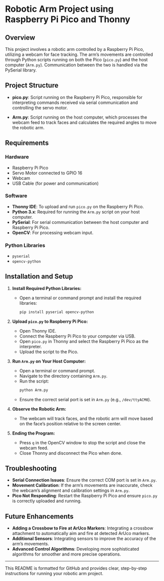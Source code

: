 # **Robotic Arm Project using Raspberry Pi Pico and Thonny**

## **Overview**

This project involves a robotic arm controlled by a Raspberry Pi Pico, utilizing a webcam for face tracking. The arm’s movements are controlled through Python scripts running on both the Pico (`pico.py`) and the host computer (`Arm.py`). Communication between the two is handled via the PySerial library.

## **Project Structure**

- **pico.py**: Script running on the Raspberry Pi Pico, responsible for interpreting commands received via serial communication and controlling the servo motor.
  
- **Arm.py**: Script running on the host computer, which processes the webcam feed to track faces and calculates the required angles to move the robotic arm.

## **Requirements**

### **Hardware**
- Raspberry Pi Pico
- Servo Motor connected to GPIO 16
- Webcam
- USB Cable (for power and communication)

### **Software**
- **Thonny IDE**: To upload and run `pico.py` on the Raspberry Pi Pico.
- **Python 3.x**: Required for running the `Arm.py` script on your host computer.
- **PySerial**: For serial communication between the host computer and Raspberry Pi Pico.
- **OpenCV**: For processing webcam input.

### **Python Libraries**
- `pyserial`
- `opencv-python`

## **Installation and Setup**

1. **Install Required Python Libraries:**
   - Open a terminal or command prompt and install the required libraries:
     ```bash
     pip install pyserial opencv-python
     ```

2. **Upload `pico.py` to Raspberry Pi Pico:**
   - Open Thonny IDE.
   - Connect the Raspberry Pi Pico to your computer via USB.
   - Open `pico.py` in Thonny and select the Raspberry Pi Pico as the interpreter.
   - Upload the script to the Pico.

3. **Run `Arm.py` on Your Host Computer:**
   - Open a terminal or command prompt.
   - Navigate to the directory containing `Arm.py`.
   - Run the script:
     ```bash
     python Arm.py
     ```
   - Ensure the correct serial port is set in `Arm.py` (e.g., `/dev/ttyACM0`).

4. **Observe the Robotic Arm:**
   - The webcam will track faces, and the robotic arm will move based on the face’s position relative to the screen center.

5. **Ending the Program:**
   - Press `q` in the OpenCV window to stop the script and close the webcam feed.
   - Close Thonny and disconnect the Pico when done.

## **Troubleshooting**

- **Serial Connection Issues**: Ensure the correct COM port is set in `Arm.py`.
- **Movement Calibration**: If the arm’s movements are inaccurate, check the webcam’s alignment and calibration settings in `Arm.py`.
- **Pico Not Responding**: Restart the Raspberry Pi Pico and ensure `pico.py` is correctly uploaded and running.

## **Future Enhancements**

- **Adding a Crossbow to Fire at ArUco Markers**: Integrating a crossbow attachment to automatically aim and fire at detected ArUco markers.
- **Additional Sensors**: Integrating sensors to improve the accuracy of the arm’s movements.
- **Advanced Control Algorithms**: Developing more sophisticated algorithms for smoother and more precise operations.

---

This README is formatted for GitHub and provides clear, step-by-step instructions for running your robotic arm project.
